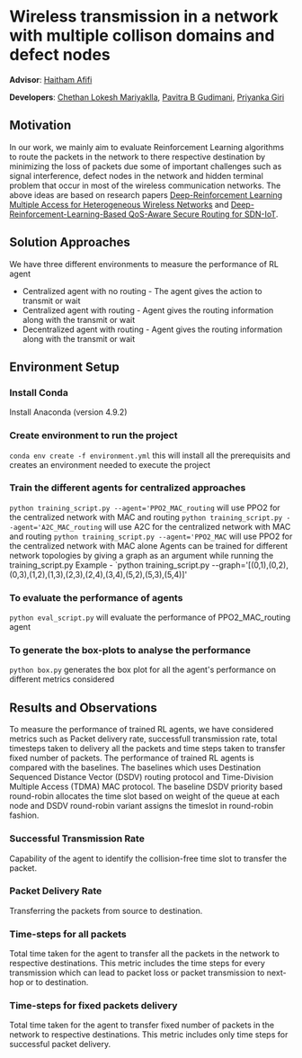 # Wireless transmission in a network with multiple collison domains and defect nodes

**Advisor**: [Haitham Afifi](https://github.com/haithamafifi)

**Developers**: [Chethan Lokesh Mariyaklla](https://github.com/mlchethanupb), [Pavitra B Gudimani](https://github.com/gudimani), [Priyanka Giri](https://github.com/pikuzz)

## Motivation 
<!-- what is the project
what is the problem and what is the solution

*the default routing protocols are vulnerable to network with defect nodes
* transmission in wireless network where each node will have a packet and they face the interference problem and here we are using the  RL what is the role of RL here.
* RL plays a role in dynamically assigning a time slot to transfer or wait for each node.
* RL also dynamically avoids a defect node in the network while transmitting the packet.
* We have merged the concept of dynamically allocating the time slot and defect node avoidance from the other paper. -->

In our work, we mainly aim to evaluate Reinforcement Learning algorithms to route the packets in the network to there respective destination by minimizing the loss of packets due some of important challenges such as signal interference, defect nodes in the network and hidden terminal problem that occur in most of the wireless communication networks. The above ideas are based on research papers [Deep-Reinforcement Learning Multiple Access for Heterogeneous Wireless Networks](https://ieeexplore.ieee.org/document/8422168) and [Deep-Reinforcement-Learning-Based QoS-Aware Secure Routing for SDN-IoT](https://ieeexplore.ieee.org/document/8935210). 

## Solution Approaches
We have three different environments to measure the performance of RL agent
* Centralized agent with no routing - The agent gives the action to transmit or wait
* Centralized agent with routing - Agent gives the routing information along with the transmit or wait
* Decentralized agent with routing - Agent gives the routing information along with the transmit or wait

## Environment Setup

### Install Conda
Install Anaconda (version 4.9.2)

### Create environment to run the project
`conda env create -f environment.yml` this will install all the prerequisits and creates an environment needed to execute the project

### Train the different agents for centralized approaches
`python training_script.py --agent='PPO2_MAC_routing` will use PPO2 for the centralized network with MAC and routing
`python training_script.py --agent='A2C_MAC_routing` will use A2C for the centralized network with MAC and routing
`python training_script.py --agent='PPO2_MAC` will use PPO2 for the centralized network with MAC alone
Agents can be trained for different network topologies by giving a graph as an argument while running the training_script.py
Example - `python training_script.py --graph='[(0,1),(0,2),(0,3),(1,2),(1,3),(2,3),(2,4),(3,4),(5,2),(5,3),(5,4)]'

### To evaluate the performance of agents
`python eval_script.py` will evaluate the performance of PPO2_MAC_routing agent

### To generate the box-plots to analyse the performance
`python box.py` generates the box plot for all the agent's performance on different metrics considered

## Results and Observations
To measure the performance of trained RL agents, we have considered metrics such as Packet delivery rate, successfull transmission rate, total timesteps taken to delivery all the packets and time steps taken to transfer fixed number of packets.
The performance of trained RL agents is compared with the baselines. The baselines which uses Destination Sequenced Distance Vector (DSDV) routing protocol and Time-Division Multiple Access (TDMA) MAC protocol. The baseline DSDV priority based round-robin allocates the time slot based on weight of the queue at each node and DSDV round-robin variant assigns the timeslot in round-robin fashion.


### Successful Transmission Rate
Capability of the agent to identify the collision-free time slot to transfer the packet.

### Packet Delivery Rate
Transferring the packets from source to destination.

### Time-steps for all packets
Total time taken for the agent to transfer all the packets in the network to respective destinations. This metric includes
the time steps for every transmission which can lead to packet loss or packet transmission to next-hop or to destination.


### Time-steps for fixed packets delivery
Total time taken for the agent to transfer fixed number of packets in the network to respective destinations. This metric includes only time steps for successful packet delivery.















